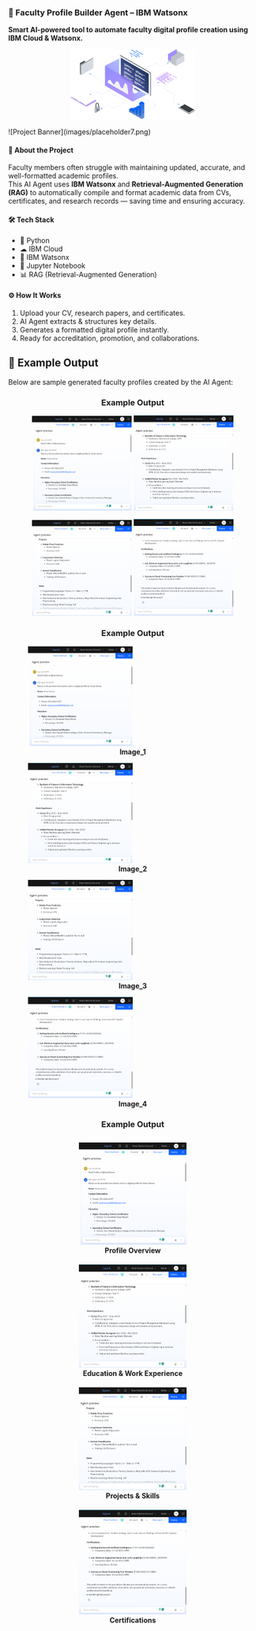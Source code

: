 ### 📄 Faculty Profile Builder Agent – IBM Watsonx  
**Smart AI-powered tool to automate faculty digital profile creation using IBM Cloud & Watsonx.**
<p align="center">
  <img src="images/placeholder7.png" width="50%">
</p>
![Project Banner](images/placeholder7.png)  

#### 📌 About the Project
Faculty members often struggle with maintaining updated, accurate, and well-formatted academic profiles.  
This AI Agent uses **IBM Watsonx** and **Retrieval-Augmented Generation (RAG)** to automatically compile and format academic data from CVs, certificates, and research records — saving time and ensuring accuracy.

#### 🛠 Tech Stack
- 🐍 Python
- ☁ IBM Cloud
- 🤖 IBM Watsonx
- 📓 Jupyter Notebook
- 📊 RAG (Retrieval-Augmented Generation)

#### ⚙ How It Works
1. Upload your CV, research papers, and  certificates.
2. AI Agent extracts & structures key details.
3. Generates a formatted digital profile instantly.
4. Ready for accreditation, promotion, and collaborations.


## 📸 Example Output

Below are sample generated faculty profiles created by the AI Agent:

<h3 align="center">Example Output</h3>
<p align="center">
  <img src="images/Output_1.png" width="40%">
  <img src="images/Output_2.png" width="40%">
</p>
<p align="center">
  <img src="images/Output_3.png" width="40%">
  <img src="images/Output_4.png" width="40%">
</p>

<h3 align="center">Example Output</h3>

<p align="center">
  <figure>
    <img src="images/Output_1.png" width="50%">
    <figcaption align="center"><b>Image_1</b></figcaption>
  </figure>
  <figure>
    <img src="images/Output_2.png" width="50%">
    <figcaption align="center"><b>Image_2</b></figcaption>
  </figure>
</p>

<p align="center">
  <figure>
    <img src="images/Output_3.png" width="50%">
    <figcaption align="center"><b>Image_3</b></figcaption>
  </figure>
  <figure>
    <img src="images/Output_4.png" width="50%">
    <figcaption align="center"><b>Image_4</b></figcaption>
  </figure>
</p>

<h3 align="center">Example Output</h3>

<div align="center">
  <div style="display: inline-block; margin: 10px;">
    <img src="images/Output_1.png" width="45%">
    <div><b>Profile Overview</b></div>
  </div>
  <div style="display: inline-block; margin: 10px;">
    <img src="images/Output_2.png" width="45%">
    <div><b>Education & Work Experience</b></div>
  </div>
</div>

<div align="center">
  <div style="display: inline-block; margin: 10px;">
    <img src="images/Output_3.png" width="45%">
    <div><b>Projects & Skills</b></div>
  </div>
  <div style="display: inline-block; margin: 10px;">
    <img src="images/Output_4.png" width="45%">
    <div><b>Certifications</b></div>
  </div>
</div>
